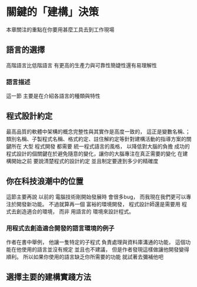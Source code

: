 # 關鍵的「建構」決策
本章關注的重點在你要用甚麼工具去到工作現場
## 語言的選擇
 高階語言比低階語言 有更高的生產力與可靠性簡婕性還有易理解性
 ### 語言描述
 這一節 主要是在介紹各語言的種類與特性
 ## 程式設計約定
 最高品質的軟體中架構的概念完整性與其實作是高度一致的， 這正是變數名稱、；類別名稱、子製程式名稱、格式約定、註住解約定等針對建構活動的指導方案的關鍵所在
 大型 程式開發 都需要 統一程式語言的風格， 以降低對大腦的負擔
 成功的程式設計的個關鍵在於避免隨意的變化，讓你的大腦專注在真正需要的變化
  在建構開始之前 要說清楚程式的設計約定 並且制定要達到多少的精確度
## 你在科技浪潮中的位置
這節主要再說 以前的 電腦技術剛開始發展時 會很多bug， 而我現在我們更可以專注於開發新功能。 不過就算再一個 富裕的環境開發， 程式設計師還是需要用 程式去創造適合的環境， 而非 用語言的 環境來設計程式。
### 用程式去創造適合開發的語言環境的例子
 作者在書中舉例， 他讓一隻特定的子程式 負責處理與資料庫溝通的功能， 這個功能在他使用的語言並沒有規定 並且也不建議， 但是作者發現這樣做讓他開發變得順利。 所以如果你使用的語言缺乏你所需要的功能 就試著去彌補他吧
## 選擇主要的建構實踐方法
<!--stackedit_data:
eyJoaXN0b3J5IjpbMTQ2MzA0Njc1NiwzMjg0NDU5MTEsLTEyNz
M0ODE4MTIsMTMyOTAxNDgwNCwtMzExNTA0MTM1LC0xNzY0MjQ2
NTU5LC0xMTAxMTQ2NTE0XX0=
-->